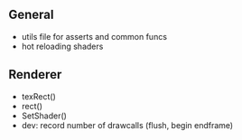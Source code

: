 ## General
- utils file for asserts and common funcs
- hot reloading shaders

## Renderer
- texRect()
- rect()
- SetShader()
- dev: record number of drawcalls (flush, begin endframe)

